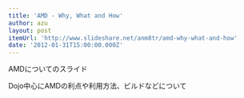 ```yaml
---
title: 'AMD - Why, What and How'
author: azu
layout: post
itemUrl: 'http://www.slideshare.net/anm8tr/amd-why-what-and-how'
date: '2012-01-31T15:00:00.000Z'
---
```

AMDについてのスライド

Dojo中心にAMDの利点や利用方法、ビルドなどについて
